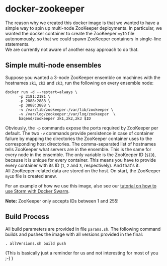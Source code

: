 # docker-zookeeper
The reason why we created this docker image is that we wanted to have a simple way to spin up multi-node ZooKeeper deployments. In particular, we wanted the docker container to create the ZooKeeper `myID` file autonomously, so that we could spawn ZooKeeper containers in single-line statements.  
We are currently not aware of another easy approach to do that. 

## Simple multi-node ensembles

Suppose you wanted a 3-node ZooKeeper ensemble on machines with the hostnames `zk1`, `zk2` and `zk3`, run the following on every ensemble node:

	docker run -d --restart=always \
	      -p 2181:2181 \
	      -p 2888:2888 \
	      -p 3888:3888 \
	      -v /var/lib/zookeeper:/var/lib/zookeeper \
	      -v /var/log/zookeeper:/var/log/zookeeper  \
	      baqend/zookeeper zk1,zk2,zk3 $ID
Obviously, the `-p` commands expose the ports required by ZooKeeper per default. The two `-v` commands provide persistence in case of container failure by mapping the directories the ZooKeeper container uses to the corresponding host directories. The comma-separated list of hostnames tells ZooKeeper what servers are in the ensemble. This is the same for every node in the ensemble. The only variable is the ZooKeeper ID (`$ID`), because it is unique for every container. This means you have to provide every container with its ID (`1`, `2` and `3`, respectively). And that's it.  
All ZooKeeper-related data are stored on the host. On start, the ZooKeeper `myID` file is created anew.

For an example of how we use this image, also see our [tutorial on how to use Storm with Docker Swarm](https://github.com/Baqend/tutorial-swarm-storm).

**Note:** ZooKeeper only accepts IDs between 1 and 255!

## Build Process

All build parameters are provided in file `params.sh`. The following command builds and pushes the image with all versions provided in the final: 

	. allVersions.sh build push 
(This is basically just a reminder for us and not interesting for most of you ;-) )